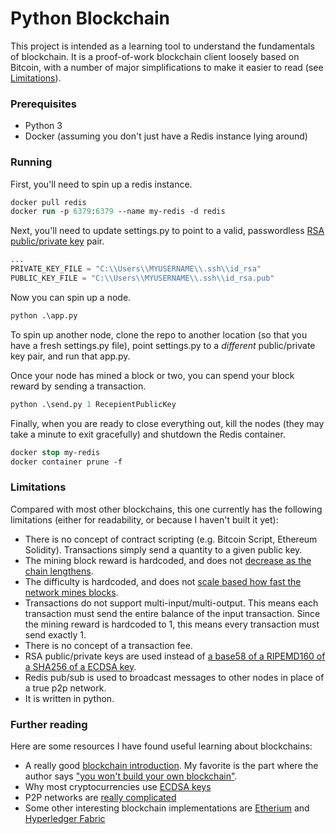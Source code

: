 # Python Blockchain

This project is intended as a learning tool to understand the fundamentals of blockchain. It is a proof-of-work blockchain client loosely based on Bitcoin, with a number of major simplifications to make it easier to read (see [Limitations](#limitations)). 

### Prerequisites

 - Python 3
 - Docker (assuming you don't just have a Redis instance lying around)
 
### Running

First, you'll need to spin up a redis instance.

```ps
docker pull redis
docker run -p 6379:6379 --name my-redis -d redis
```

Next, you'll need to update settings.py to point to a valid, passwordless [RSA public/private key](https://www.vultr.com/docs/how-do-i-generate-ssh-keys) pair.

```python
...
PRIVATE_KEY_FILE = "C:\\Users\\MYUSERNAME\\.ssh\\id_rsa"
PUBLIC_KEY_FILE = "C:\\Users\\MYUSERNAME\\.ssh\\id_rsa.pub"
```

Now you can spin up a node.

```ps
python .\app.py
```

To spin up another node, clone the repo to another location (so that you have a fresh settings.py file), point settings.py to a *different* public/private key pair, and run that app.py.

Once your node has mined a block or two, you can spend your block reward by sending a transaction.

```ps
python .\send.py 1 RecepientPublicKey
```

Finally, when you are ready to close everything out, kill the nodes (they may take a minute to exit gracefully) and shutdown the Redis container.

```ps
docker stop my-redis
docker container prune -f
```

### Limitations

Compared with most other blockchains, this one currently has the following limitations (either for readability, or because I haven't built it yet):

 - There is no concept of contract scripting (e.g. Bitcoin Script, Ethereum Solidity). Transactions simply send a quantity to a given public key.
 - The mining block reward is hardcoded, and does not [decrease as the chain lengthens](https://www.bitcoinmining.com/what-is-the-bitcoin-block-reward/).
 - The difficulty is hardcoded, and does not [scale based how fast the network mines blocks](https://en.bitcoin.it/wiki/Difficulty).
 - Transactions do not support multi-input/multi-output. This means each transaction must send the entire balance of the input transaction. Since the mining reward is hardcoded to 1, this means every transaction must send exactly 1.
 - There is no concept of a transaction fee.
 - RSA public/private keys are used instead of [a base58 of a RIPEMD160 of a SHA256 of a ECDSA key](https://en.bitcoin.it/wiki/Technical_background_of_version_1_Bitcoin_addresses).
 - Redis pub/sub is used to broadcast messages to other nodes in place of a true p2p network.
 - It is written in python.
 
### Further reading

Here are some resources I have found useful learning about blockchains:

 - A really good [blockchain introduction](https://marmelab.com/blog/2016/04/28/blockchain-for-web-developers-the-theory.html). My favorite is the part where the author says ["you won't build your own blockchain"](https://marmelab.com/blog/2016/04/28/blockchain-for-web-developers-the-theory.html#you-wont-build-your-own-blockchain).
 - Why most cryptocurrencies use [ECDSA keys](https://crypto.stackexchange.com/questions/3216/signatures-rsa-compared-to-ecdsa)
 - P2P networks are [really complicated](http://chimera.labs.oreilly.com/books/1234000001802/ch06.html)
 - Some other interesting blockchain implementations are [Etherium](https://github.com/ethereum/wiki/wiki/White-Paper) and [Hyperledger Fabric](https://hyperledger.org/projects/fabric)